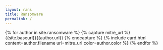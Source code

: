 ```yaml
---
layout: rans
title: Ransomware
permalink: /
---
```


<div class="container xl:pl-28 xl:pr-28 mt-4 mx-auto">

<div class="mt-8 grid grid-cols-1 sm:grid-cols-2 md:grid-cols-3 lg:grid-cols-4">

  {% for author in site.ransomware %}
  {% capture mitre_url %}
    {{site.baseurl}}{{author.url}}
    {% endcapture %}
  {% include card.html content=author.filename url=mitre_url color=author.color %}
  {% endfor %}
</div>
</div>
